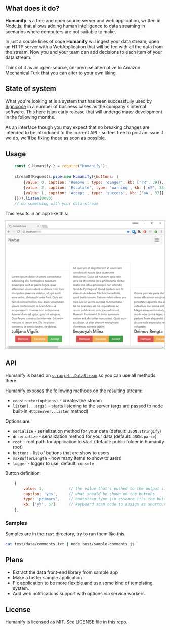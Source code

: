 ## What does it do?

**Humanify** is a free and open source server and web application, written in Node.js, that allows adding human intelligence to data streaming in scenarios where computers are not suitable to make.

In just a couple lines of code **Humanify** will ingest your data stream, open an HTTP server with a WebApplication that will be fed with all the data from the stream. Now you and your team can add decisions to each item of your data stream.

Think of it as an open-source, on-premise alternative to Amazon Mechanical Turk that you can alter to your own liking.

## State of system

What you're looking at is a system that has been successfully used by [Signicode](https://www.signicode.com) in a number of business cases as the company's internal software. This here is an early release that will undergo major development in the following months.

As an interface though you may expect that no breaking changes are intended to be introduced to the current API - so feel free to post an issue if we do, we'll be fixing those as soon as possible.

## Usage

```javascript
    const { Humanify } = require("humanify");

    streamOfRequests.pipe(new Humanify({buttons: [
        {value: 0, caption: 'Remove', type: 'danger', kb: ['rR', 39]},
        {value: 2, caption: 'Escalate', type: 'warning', kb: ['eE', 38]},
        {value: 1, caption: 'Accept', type: 'success', kb: ['aA', 37]},
    ]})).listen(8080)
    // do something with your data-stream
```

This results in an app like this:

![Humanify App Screenshot](screenshot.png)

## API

Humanify is based on [`scramjet..DataStream`](https://github.com/signicode/scramjet#datastream--streampassthrough) so you can use all methods there.

Humanify exposes the following methods on the resulting stream:

* `constructor(options)` - creates the stream
* `listen(...args)` - starts listening to the server (args are passed to node built-in `HttpServer..listen` method)

Options are:

* `serialize` - serialization method for your data (default: `JSON.stringify`)
* `deserialize` - serialization method for your data (default: `JSON.parse`)
* `root` - root path for application to start (default: public folder in humanify root)
* `buttons` - list of buttons that are show to users
* `maxBufferLength` - how many items to show to users
* `logger` - logger to use, default: `console`

Button definition:

```javascript
    {
        value: 1,           // the value that's pushed to the output stream
        caption: 'yes',     // what should be shown on the buttons
        type: 'primary',    // bootstrap type (in essence it's the button's class)
        kb: ['yY', 37]      // keyboard scan code to assign as shortcut
    },
```

### Samples

Samples are in the `test` directory, try to run them like this:

```bash
cat test/data/comments.txt | node test/sample-comments.js
```

## Plans

* Extract the data front-end library from sample app
* Make a better sample application
* Fix application to be more flexible and use some kind of templating system.
* Add web notifications support with options via service workers

## License

Humanify is licensed as MIT. See LICENSE file in this repo.
